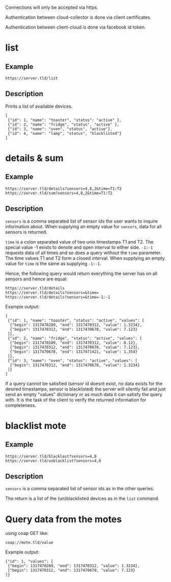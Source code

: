 Connections will only be accepted via https.

Authentication between cloud-collector is done via client certificates.

Authentication between client-cloud is done via facebook id token.

list
====

Example
-------

	https://server.tld/list

Description
-----------

Prints a list of available devices.

	[
	 {"id": 1, "name": "toaster", "status": "active" },
	 {"id": 2, "name": "fridge", "status", "active" },
	 {"id": 3, "name": "oven", "status", "active"},
	 {"id": 4, "name": "lamp", "status", "blacklisted"}
	]

details & sum
=============

Example
-------

	https://server.tld/details?sensors=4,8,2&time=T1:T2
	https://server.tld/sum?sensors=4,8,2&time=T1:T2

Description
-----------

`sensors` is a comma separated list of sensor ids the user wants to inquire
information about. When supplying an empty value for `sensors`, data for all
sensors is returned.

`time` is a colon separated value of two unix timestamps T1 and T2. The special
value -1 exists to denote and open interval to either side. `-1:-1` requests
data of all times and so does a query without the `time` parameter. The time
values T1 and T2 form a closed interval. When supplying an empty value for
`time` is the same as supplying `-1:-1`.

Hence, the following query would return everything the server has on all
sensors and hence are equal:

	https://server.tld/details
	https://server.tld/details?sensors=&time=
	https://server.tld/details?sensors=&time=-1:-1

Example output:

	[
	 {"id": 1, "name": "toaster", "status": "active", "values": [
	  {"begin": 1317470289, "end": 1317470312, "value": 1.3234},
	  {"begin": 1317470312, "end": 1317470678, "value": 7.123}
	 ]},
	 {"id": 2, "name": "fridge", "status": "active", "values": [
	  {"begin": 1317470289, "end": 1317470312, "value": 0.12},
	  {"begin": 1317470312, "end": 1317470678, "value": 7.123},
	  {"begin": 1317470678, "end": 1317471421, "value": 1.354}
	 ]},
	 {"id": 3, "name": "oven", "status": "active", "values": [
	  {"begin": 1317470312, "end": 1317470678, "value": 1.3234}
	 ]}
	]

If a query cannot be satisfied (sensor id doesnt exist, no data exists for the
desired timestamps, sensor is blacklisted) the server will silently fail and
just send an empty "values" dictionary or as much data it can satisfy the query
with. It is the task of the client to verify the returned information for
completeness.

blacklist mote
==============

Example
-------

	https://server.tld/blacklast?sensors=4,8
	https://server.tld/unblacklist?sensors=4,8

Description
-----------

`sensors` is a comma separated list of sensor ids as in the other queries.

The return is a list of the (un)blacklisted devices as in the `list` command.

Query data from the motes
=========================

using coap GET like:

	coap://mote.tld/value

Example output:

	{"id": 1, "values": [
	 {"begin": 1317470289, "end": 1317470312, "value": 1.3234},
	 {"begin": 1317470312, "end": 1317470678, "value": 7.123}
	]}
